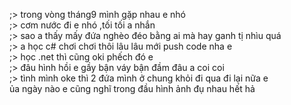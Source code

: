 ;> trong vòng tháng9 mình gặp nhau e nhó<br>
;> cơm nước đi e nhó ,tối tối a nhắn<br>
;> sao a thấy mấy đứa nghèo đéo bằng ai mà hay ganh tị nhìu quá<br>
;> a học c# chơi chơi thôi lâu lâu  mới push code nha e<br>
;> học .net thì cũng oki phếch đó e<br>
;> đâu hình hồi e gầy bận váy bận đầm đâu a coi coi<br>
;> tình mình oke thì 2 đứa mình ở chung khỏi đi qua đi lại nữa e<br>
ủa ngày nào e cũng nghĩ trong đầu hình ảnh đụ nhau hết hả
